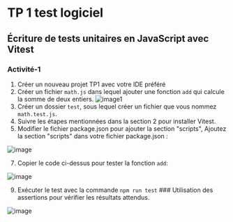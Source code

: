 # TP 1 test logiciel 
## Écriture de tests unitaires en JavaScript avec Vitest
### Activité-1
1. Créer un nouveau projet TP1 avec votre IDE préféré
2. Créer un fichier `math.js` dans lequel ajouter une fonction `add` qui calcule la somme de deux entiers.
![image1](https://github.com/khaledsaadouni/Unit-Testing/assets/69814778/892a0ae4-a4ae-4308-aa98-c252fa16e0ed)
3. Créer un dossier `test`, sous lequel créer un fichier que vous nommez `math.test.js`.
4. Suivre les étapes mentionnées dans la section 2 pour installer Vitest.
5. Modifier le fichier package.json pour ajouter la section "scripts", Ajoutez la section "scripts" dans votre fichier package.json  :

![image](https://github.com/khaledsaadouni/Unit-Testing/assets/69814778/9fef1b92-cc40-4bb0-ac2d-78587cea91e6)

7. Copier le code ci-dessus pour tester la fonction `add`:
   
![image](https://github.com/khaledsaadouni/Unit-Testing/assets/69814778/8030281f-3958-4ca6-8dce-89b05d0c7f9d)

9. Exécuter le test avec la commande `npm run test` ### Utilisation des assertions pour vérifier les résultats attendus.

![image](https://github.com/khaledsaadouni/Unit-Testing/assets/69814778/6941d406-c758-4e5e-814c-34ad40829287)
